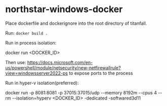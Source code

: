 # northstar-windows-docker

Place dockerfile and dockerignore into the root directory of titanfall.

Run: `docker build .`

Run in process isolation:

docker run <DOCKER_ID>

Then use: https://docs.microsoft.com/en-us/powershell/module/netsecurity/new-netfirewallrule?view=windowsserver2022-ps to expose ports to the process


Run in hyper-v isolation(preferred): 

docker run -p 8081:8081 -p 37015:37015/udp --memory 8192m --cpus 4 --rm --isolation=hyperv <DOCKER_ID> -dedicated -softwared3d11
